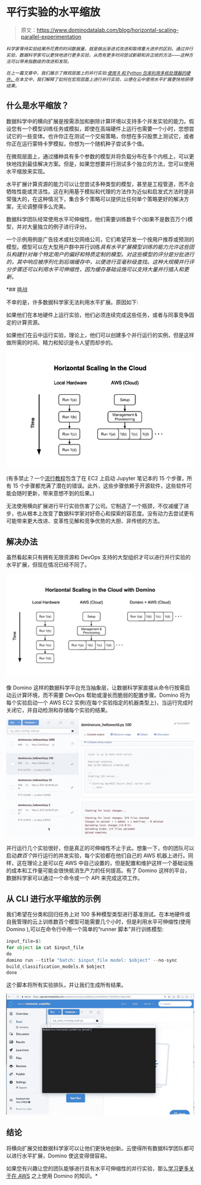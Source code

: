 # 平行实验的水平缩放

> 原文：<https://www.dominodatalab.com/blog/horizontal-scaling-parallel-experimentation>

<small>*科学家等待实验结果所花费的时间数据量，就是做出渐进式改进和取得重大进步的区别。通过并行实验，数据科学家可以更快地进行更多实验，从而有更多时间尝试新颖和非正统的方法——这种方法可以带来指数级的改进和发现。*</small>

<small></small>

*<small>在上一篇文章中，我们展示了微观层面上的并行实验:[使用 R 和 Python 包来利用多核处理器的硬件。](https://www.dominodatalab.com/blog/multicore-data-science-r-python)在本文中，我们解释了如何在宏观层面上进行并行实验，以便在云中使用水平扩展更快地获得结果。</small>*

## 什么是水平缩放？

数据科学中的横向扩展是按需添加和删除计算环境以支持多个并发实验的能力。假设您有一个模型训练任务或模拟，即使在高端硬件上运行也需要一个小时，您想尝试它的一些变体。也许你正在测试一个交易策略，你想在多只股票上测试它，或者你正在运行蒙特卡罗模拟，你想为一个随机种子尝试多个值。

在微观层面上，通过播种具有多个参数的模型并将负载分布在多个内核上，可以更快地找到最佳解决方案。但是，如果您想要并行测试多个独立的方法，您可以使用水平缩放来实现。

水平扩展计算资源的能力可以让您尝试多种类型的模型，甚至是工程管道，而不会牺牲性能或灵活性。这在利用基于模拟和代理的方法作为近似和启发式方法时是非常强大的，在这种情况下，集合多个策略可以提供比任何单个策略更好的解决方案，无论调整得多么完美。

数据科学团队经常使用水平可伸缩性，他们需要训练数千个(如果不是数百万个)模型，并对大量独立的例子进行评分。

一个示例用例是广告技术或社交网络公司，它们希望开发一个按用户推荐或预测的模型。模型可以在大型用户群中并行训练*具有水平扩展模型训练的能力允许这些团队构建针对每个特定用户的偏好和特质定制的模型。对这些模型的评分是分批进行的，其中响应被序列化到后端缓存中，以便进行亚毫秒级查找。这种大规模并行评分步骤还可以利用水平可伸缩性，因为缓存基础设施可以支持大量并行插入和更新。*

 *## 挑战

不幸的是，许多数据科学家无法利用水平扩展。原因如下:

如果他们在本地硬件上运行实验，他们必须连续完成这些任务，或者与同事竞争固定的计算资源。

如果他们在云中运行实验，理论上，他们可以创建多个并行运行的实例，但是这样做所需的时间、精力和知识是令人望而却步的。

![Horizontal Scaling in the Cloud](img/62d41dbdf8689aa6e5778a340dc64e4c.png)

(有多禁止？一个[流行教程](https://medium.com/@josemarcialportilla/getting-spark-python-and-jupyter-notebook-running-on-amazon-ec2-dec599e1c297)包含了在 EC2 上启动 Jupyter 笔记本的 15 个步骤，所有 15 个步骤都充满了潜在的错误。此外，这些步骤依赖于开源软件，这些软件可能会随时更新，带来意想不到的后果。)

无法使用横向扩展进行平行实验伤害了公司。它制造了一个瓶颈，不仅减缓了进步，也从根本上改变了数据科学家对好奇心和探索的容忍度。没有动力去尝试更有可能带来更大改进、变革性见解和竞争优势的大胆、非传统的方法。

## 解决办法

虽然看起来只有拥有无限资源和 DevOps 支持的大型组织才可以进行并行实验的水平扩展，但现在情况已经不同了。

![Horizontal Scaling in the Cloud with Domino](img/6d580fa422cec54c88929cf162f9f69c.png)

像 Domino 这样的数据科学平台充当抽象层，让数据科学家直接从命令行按需启动云计算环境，而不需要 DevOps 帮助或漫长而脆弱的配置步骤。Domino 将为每个实验启动一个 AWS EC2 实例(在每个实验指定的机器类型上)，当运行完成时关闭它，并自动检测和存储每个实验的结果。

![Multiple Runs in Parallel](img/e05cb2800f9952bbf398f763ddb38a2f.png)

并行运行几个实验很好，但是真正的可伸缩性不止于此。想象一下，你的团队可以启动*数百个*并行运行的并发实验，每个实验都在他们自己的 AWS 机器上进行。同样，这在理论上是可以在 AWS 中自己设置的，但是配置和维护这样一个基础设施的成本和工作量可能会很快抵消生产力的任何提高。有了 Domino 这样的平台，数据科学家可以通过一个命令或一个 API 来完成这项工作。

## 从 CLI 进行水平缩放的示例

我们希望在分类和回归任务上对 100 多种模型类型进行基准测试。在本地硬件或自我管理的云上训练数百个模型可能需要几个小时，但是利用水平可伸缩性(使用 Domino ),可以在命令行中用一个简单的“runner 脚本”并行训练模型:

```py
input_file=$1
for object in cat $input_file
do
domino run --title "batch: $input_file model: $object" --no-sync
build_classification_models.R $object
done
```

这个脚本将所有实验排队，并让我们生成所有结果。

![HubSpot Video](img/97336862cfc3ddcb5a6a11886eedd13f.png)

## 结论

将横向扩展交给数据科学家可以让他们更快地创新。云使得所有数据科学团队都可以进行水平扩展，Domino 使这变得很容易。

如果您有兴趣让您的团队能够进行具有水平可伸缩性的并行实验，那么[学习更多关于在 AWS](https://www.dominodatalab.com/resources/data-science-cloud/?utm_source=blog&utm_medium=post&utm_campaign=horizontal-scaling-parallel-experimentation) 之上使用 Domino 的知识。*